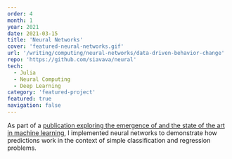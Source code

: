 ```yaml
---
order: 4
month: 1
year: 2021
date: 2021-03-15
title: 'Neural Networks'
cover: 'featured-neural-networks.gif'
url: '/writing/computing/neural-networks/data-driven-behavior-change'
repo: 'https://github.com/siavava/neural'
tech:
  - Julia
  - Neural Computing
  - Deep Learning
category: 'featured-project'
featured: true
navigation: false
---
```


As part of a
[publication exploring the emergence of and the state of the art in machine learning][publication],
I implemented neural networks to demonstrate
how predictions work in the context of simple classification
and regression problems.

[publication]: '/writing/computing/neural-networks/data-driven-behavior-change'
